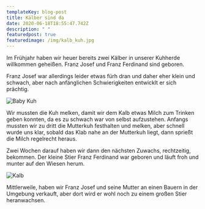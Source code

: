 ```yaml
---
templateKey: blog-post
title: Kälber sind da
date: 2020-06-18T18:55:47.742Z
description: " "
featuredpost: true
featuredimage: /img/kalb_kuh.jpg
---
```

Im Frühjahr haben wir heuer bereits zwei Kälber in unserer Kuhherde willkommen geheißen. Franz Josef und Franz Ferdinand sind geboren. 

Franz Josef war allerdings leider etwas fürh dran und daher eher klein und schwach, aber nach anfänglichen Schwierigkeiten entwicklt er sich prächtig. 

![Baby Kuh](/img/kalb_klein.jpeg "Baby Kuh")

Wir mussten die Kuh melken, damit wir dem Kalb etwas Milch zum Trinken geben konnten, da es zu schwach war von selbst aufzustehen. Anfangs mussten wir zu dritt die Mutterkuh festhalten und melken, aber schnell wurde uns klar, sobald das Klab nahe an der Mutterkuh liegt, dann sprießt die Milch regelrecht heraus.

Zwei Wochen darauf haben wir dann den nächsten Zuwachs, rechtzeitig, bekommen. Der kleine Stier Franz Ferdinand war geboren und läuft froh und munter auf den Wiesen herum. 

![Kalb](/img/Kuh1.JPG "Kalb")

Mittlerweile, haben wir Franz Josef und seine Mutter an einen Bauern in der Umgebung verkauft, aber dort wird er wohl noch zu einem großen Stier heranwachsen.